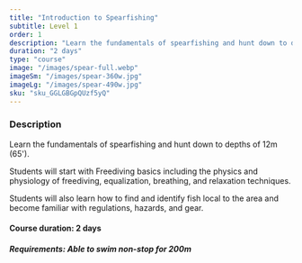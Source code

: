 ```yaml
---
title: "Introduction to Spearfishing"
subtitle: Level 1
order: 1
description: "Learn the fundamentals of spearfishing and hunt down to depths of 12m (40'). Topics include physics and physiology of freediving, equalization, breathing, relaxation, and safety techniques. You will also learn how to find and identify fish local to the area."
duration: "2 days"
type: "course"
image: "/images/spear-full.webp"
imageSm: "/images/spear-360w.jpg"
imageLg: "/images/spear-490w.jpg"
sku: "sku_GGLGBGpQUzf5yQ"
---
```


### Description
Learn the fundamentals of spearfishing and hunt down to depths of 12m (65'). 

Students will start with Freediving basics including the physics and physiology of freediving, equalization, breathing, and relaxation techniques. 

Students will also learn how to find and identify fish local to the area and become familiar with regulations, hazards, and gear.

#### Course duration: 2 days

##### ***Requirements***: Able to swim non-stop for 200m
